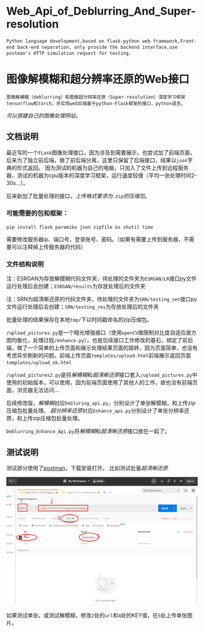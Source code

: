 # Web_Api_of_Deblurring_And_Super-resolution
	
	Python language development,based on flask-python web framework,Front-end back-end separation, only provide the backend interface,use postman's HTTP simulation request for testing.
	
# 图像解模糊和超分辨率还原的Web接口

	图像解模糊（deblurring）和图像超分辨率还原（Super-resolution）深度学习框架tensorflow和torch，并实现web后端基于python-Flask框架的接口，python语言。

*可以搭建自己的图像处理网站。*

## 文档说明

最近写的一个`FLask`图像处理接口，因为涉及到需要展示，也尝试加了前端页面，后来为了独立前后端，做了前后端分离，这里只保留了后端接口，结果以`json`字典的形式返回。 因为测试的机器为自己的电脑，只加入了文件上传到远程服务器，测试的机器为cpu版本的深度学习框架，运行速度较慢（平均一张处理时间2-30s…）。

后来新加了批量处理的接口，*上传格式要求为`.zip`的压缩包*。

### 可能需要的包和框架：

`pip install flask paramiko json zipfile os shutil time`

需要修改服务器ip、端口号，登录账号、密码。（如果有需要上传到服务器，不需要可以注释掉上传服务器的代码）
### 文件结构说明

注：ESRGAN为存放解模糊代码文件夹，待处理的文件夹为`ESRGAN/LR`接口py文件运行处理后会创建；`ESRGAN/results`为存放处理后的文件夹

注：SRN为超清晰还原的代码文件夹，待处理的文件夹为`SRN/testing_set`接口py文件运行处理后会创建；`SRN/testing_res`为存放处理后的文件夹

批量处理的结果保存在本地`tmp/`下以时间戳命名的zip压缩包。

`/upload_pictures.py`是一个暗光增强接口（使用`openCV`做限制对比度自适应直方图均衡化，处理过程`/enhance.py`），也是后续接口工作修改的基石，绑定了前后端，做了一个简单的上传页面和展示处理结果页面的跳转，因为页面简单，也没有考虑异步刷新的问题。前端上传页面`templates/upload.html`前端展示返回页面`templates/upload_ok.html`

`/upload_pictures2.py`是将*解模糊*和*超清晰还原*接口套入`/upload_pictures.py`中使用的初始版本，可以使用，因为前端页面使用了其他人的工作，故也没有前端页面，浏览器无法访问…

后续修改版，*解模糊*对应`Debluring_api.py`，分别设计了单张解模糊，和上传zip压缩包批量处理。
*超分辨率还原*对应`Enhance_api.py`分别设计了单张分辨率还原，和上传zip压缩包批量处理。

`Deblurring_Enhance_Api.py`将*解模糊*和*超清晰还原*接口放在一起了。

## 测试说明

测试部分使用了[postman](https://www.getpostman.com/downloads/)，下载安装打开。
比如测试批量*超清晰还原*

![](/static/20190901022846.png)

如果测试单张，或测试解模糊，修改`2`处的`url`和`4`处的KEY值，在`5`处上传单张图片。
